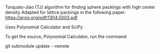 Torquato-Jiao (TJ) algorithm for finding sphere packings with high center density
Adapted for lattice packings in the following paper:
https://arxiv.org/pdf/1304.5003.pdf


Uses Polynomial Calculator and SciPy


To get the source, Polynomial Calculator, run the command: 


git submodule update --remote
